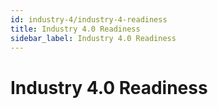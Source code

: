 ```yaml
---
id: industry-4/industry-4-readiness
title: Industry 4.0 Readiness
sidebar_label: Industry 4.0 Readiness
---
```


# Industry 4.0 Readiness